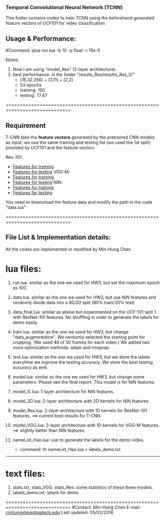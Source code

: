### Temporal Convolutional Neural Network (TCNN)
This folder contains codes to train TCNN using the beforehand generated feature vectors of UCF101 for video classification. 

## Usage & Performance:
#Command: qlua run.lua -b 10 -p float -r 15e-5

Notes:
1. Now I am using "model_Res" (2-layer architecture).
2. best performance: in the folder "results_Res/results_Res_3/"
	* [16,32,256] + [3,11] + [2,2] 
	* 53 epochs
	* training: 100 
	* testing: 77.47

=============================================================================
## Requirement
T-CNN take the **feature vectors** generated by the pretrained CNN models as input. we use the same training and testing list (we used the 1st split) provided by UCF101 and the feature vectors. 
 
Res-101:
* [Features for training](https://www.dropbox.com/s/b0gbo7psouxeu2c/data_UCF101_train_1.t7?dl=0)
* [Features for testing](https://www.dropbox.com/s/98fr9df1r4nl18v/data_UCF101_test_1.t7?dl=0)
VGG-M:
* [Features for training](https://www.dropbox.com/s/xcm388suv7gv455/data_UCF101_train_1.t7?dl=0)
* [Features for testing](https://www.dropbox.com/s/k64ml8vuslgdq4x/data_UCF101_test_1.t7?dl=0)
NIN:
* [Features for training](https://www.dropbox.com/s/25bjsstwyjo9fim/feat_label_UCF101_train_1.t7?dl=0)
* [Features for testing](https://www.dropbox.com/s/q28utdc86mi3hwx/feat_label_UCF101_test_1.t7?dl=0)

You need to downoload the feature data and modify the path in the code "data.lua"

=============================================================================
## File List & Implementation details:
All the codes are implemented or modified by Min-Hung Chen.
 
# lua files:
1. run.lua:
similar as the one we used for HW3, but set the maximum epoch as 100.

2. data.lua:
similar as the one we used for HW3, but use NIN features and randomly divide data into a 80/20 split (80% train/20% test)

3. data_final.lua:
similar as above but experimented on the UCF-101 split 1 with ResNet-101 features. No shuffling in order to generate the labels for demo easily.

4. train.lua:
similar as the one we used for HW3, but change "data_augmentation". We randomly selected the starting point for cropping. (We used 48 of 50 frames for each video.)
We added two more optimization methods: adam and rmsprop.

5. test.lua: 
similar as the one we used for HW3, but we store the labels everytime we improve the testing 
accuracy. We store the best testing accuracy as well. 

6. model.lua:
similar as the one we used for HW3, but change some parameters. Please see the final report. This model is for NIN features.

7. model_1L.lua:
1-layer architecture for NIN features.

8. model_2D.lua:
2-layer architecture with 2D kernels for NIN features.

9. model_Res.lua:
2-layer architecture with 1D kernels for ResNet-101 features. ==> current best results for T-CNN

10. model_VGG.lua:
2-layer architecture with 1D kernels for VGG-M features. ==> slightly better than NIN features.

11. nameList_Hao.lua: 
use to generate the labels for the demo video.
	* command: th nameList_Hao.lua > labels_demo.txt

-----------------------------------------------------------------------------
# text files:
1. stats.txt, stats_VGG, stats_Res: 
some statistics of these three models.
2. labels_demo.txt:
labels for demo

=============================================================================
#Contact: Min-Hung Chen
E-mail: cmhungsteve@gatech.edu
Last updated: 05/02/2016
